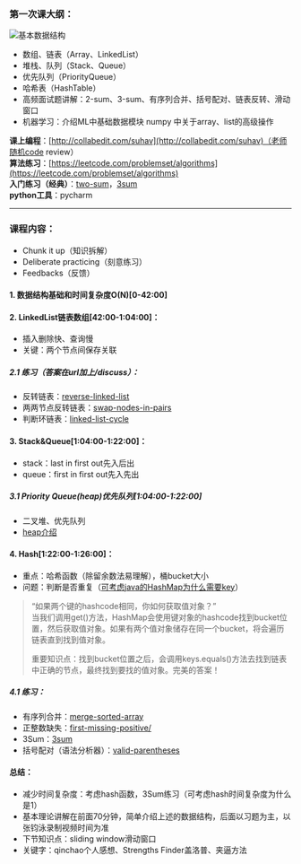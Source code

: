 ### 第一次课大纲：
                     
![基本数据结构](https://github.com/Enigma-AADS/docs/blob/master/image/note/course1/abstractdatetype.png?raw=true)
              
- 数组、链表（Array、LinkedList）
- 堆栈、队列（Stack、Queue）
- 优先队列（PriorityQueue）
- 哈希表（HashTable）
- 高频面试题讲解：2-sum、3-sum、有序列合并、括号配对、链表反转、滑动窗口
- 机器学习：介绍ML中基础数据模块 numpy 中关于array、list的高级操作


**课上编程**：[http://collabedit.com/suhav](http://collabedit.com/suhav)（老师随机code review）  
**算法练习**：[https://leetcode.com/problemset/algorithms](https://leetcode.com/problemset/algorithms)  
**入门练习（经典）**：[two-sum](https://leetcode.com/problems/two-sum)，[3sum](https://leetcode.com/problems/3sum)  
**python工具**：pycharm


----------

### 课程内容：

- Chunk it up（知识拆解）
- Deliberate practicing（刻意练习）
- Feedbacks（反馈）

#### 1. 数据结构基础和时间复杂度O(N)[0-42:00]

#### 2. LinkedList链表数组[42:00-1:04:00]：
- 插入删除快、查询慢
- 关键：两个节点间保存关联

##### 2.1 练习（答案在url加上/discuss）：
- 反转链表：[reverse-linked-list](https://leetcode.com/problems/reverse-linked-list/description)
- 两两节点反转链表：[swap-nodes-in-pairs](https://leetcode.com/problems/swap-nodes-in-pairs)
- 判断环链表：[linked-list-cycle](https://leetcode.com/problems/linked-list-cycle)

#### 3. Stack&Queue[1:04:00-1:22:00]：
- stack：last in first out先入后出
- queue：first in first out先入先出

##### 3.1 Priority Queue(heap)优先队列[1:04:00-1:22:00]
- 二叉堆、优先队列
- [heap介绍](https://zh.wikipedia.org/wiki/%E5%A0%86_(%E6%95%B0%E6%8D%AE%E7%BB%93%E6%9E%84))


#### 4. Hash[1:22:00-1:26:00]：
- 重点：哈希函数（除留余数法易理解），桶bucket大小
- 问题：判断是否重复（[可考虑java的HashMap为什么需要key](http://www.importnew.com/7099.html)）

> “如果两个键的hashcode相同，你如何获取值对象？”    
> 当我们调用get()方法，HashMap会使用键对象的hashcode找到bucket位置，然后获取值对象。如果有两个值对象储存在同一个bucket，将会遍历链表直到找到值对象。
> 
> 重要知识点：找到bucket位置之后，会调用keys.equals()方法去找到链表中正确的节点，最终找到要找的值对象。完美的答案！
    
##### 4.1 练习：
- 有序列合并：[merge-sorted-array](https://leetcode.com/problems/merge-sorted-array)
- 正整数缺失：[first-missing-positive/](https://leetcode.com/problems/first-missing-positive)
- 3Sum：[3sum](https://leetcode.com/problems/first-missing-positive)
- 括号配对（语法分析器）：[valid-parentheses](https://leetcode.com/problems/valid-parentheses/description)

#### 总结：
- 减少时间复杂度：考虑hash函数，3Sum练习（可考虑hash时间复杂度为什么是1）
- 基本理论讲解在前面70分钟，简单介绍上述的数据结构，后面以习题为主，以张钧泳录制视频时间为准
- 下节知识点：sliding window滑动窗口
- 关键字：qinchao个人感想、Strengths Finder盖洛普、夹逼方法